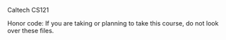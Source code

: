 Caltech CS121

Honor code: If you are taking or planning to take this course, do not look over these files.
